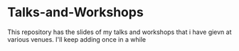 # Talks-and-Workshops
This repository has the slides of my talks and workshops that i have gievn at various venues. I'll keep adding once in a while
